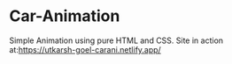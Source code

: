 # Car-Animation
Simple Animation using pure HTML and CSS.
Site in action at:https://utkarsh-goel-carani.netlify.app/
